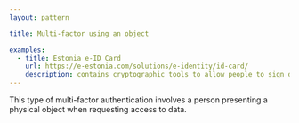 ```yaml
---
layout: pattern

title: Multi-factor using an object

examples:
  - title: Estonia e-ID Card
    url: https://e-estonia.com/solutions/e-identity/id-card/
    description: contains cryptographic tools to allow people to sign documents online
---
```


This type of multi-factor authentication involves a person presenting a physical object when requesting access to data.
